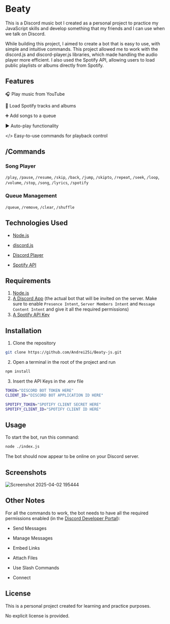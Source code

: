 # Beaty

This is a Discord music bot I created as a personal project to practice my JavaScript skills and develop something that my friends and I can use when we talk on Discord.

While building this project, I aimed to create a bot that is easy to use, with simple and intuitive commands. This project allowed me to work with the discord.js and discord-player.js libraries, which made handling the audio player more efficient. I also used the Spotify API, allowing users to load public playlists or albums directly from Spotify.

## Features
🎧 Play music from YouTube

🎵 Load Spotify tracks and albums

➕ Add songs to a queue

▶️ Auto-play functionality

</> Easy-to-use commands for playback control

## /Commands
### Song Player
`/play`, `/pause`, `/resume`, `/skip`, `/back`, `/jump`, `/skipto`, `/repeat`, `/seek`, `/loop`, `/volume`, `/stop`, `/song`, `/lyrics`, `/spotify`

### Queue Management
`/queue`, `/remove`, `/clear`, `/shuffle`

## Technologies Used
- [Node.js](https://nodejs.org/en)

- [discord.js](https://discord.js.org/)

- [Discord Player](https://discord-player.js.org/)

- [Spotify API](https://developer.spotify.com/documentation/web-api)

## Requirements
1. [Node.js](https://nodejs.org/en)
2. [A Discord App](https://discord.com/developers/applications) (the actual bot that will be invited on the server. Make sure to enable `Presence Intent`, `Server Members Intent` and `Message Content Intent` and give it all the required permissions)
3. [A Spotify API Key](https://developer.spotify.com/documentation/web-api)

## Installation
1. Clone the repository

```bash
git clone https://github.com/Andrei25i/Beaty-js.git
```

2. Open a terminal in the root of the project and run
```bash
npm install
```

3. Insert the API Keys in the .env file
```bash
TOKEN="DISCORD BOT TOKEN HERE"
CLIENT_ID="DISCORD BOT APPLICATION ID HERE"

SPOTIFY_TOKEN="SPOTIFY CLIENT SECRET HERE"
SPOTIFY_CLIENT_ID="SPOTIFY CLIENT ID HERE"
```

## Usage
To start the bot, run this command:
```bash
node ./index.js
```
The bot should now appear to be online on your Discord server.

## Screenshots
![Screenshot 2025-04-02 195444](https://github.com/user-attachments/assets/a3411c64-93c8-4c27-a0af-a82a0b69c11a)

## Other Notes
For all the commands to work, the bot needs to have all the required permissions enabled (in the [Discord Developer Portal](https://discord.com/developers/applications)):

- Send Messages

- Manage Messages

- Embed Links

- Attach Files

- Use Slash Commands

- Connect

## License
This is a personal project created for learning and practice purposes. 

No explicit license is provided.
